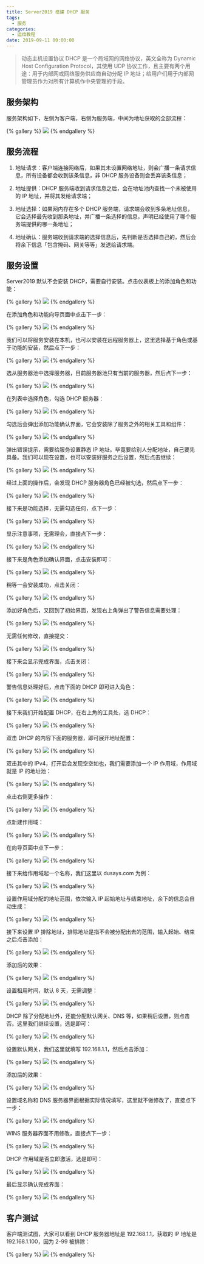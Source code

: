 ```yaml
---
title: Server2019 搭建 DHCP 服务
tags:
  - 服务
categories:
  - 运维教程
date: 2019-09-11 00:00:00
---
```


> 动态主机设置协议 DHCP 是一个局域网的网络协议，英文全称为 Dynamic Host Configuration Protocol，其使用 UDP 协议工作，且主要有两个用途：用于内部网或网络服务供应商自动分配 IP 地址；给用户们用于内部网管理员作为对所有计算机作中央管理的手段。

<!-- more -->

## 服务架构

服务架构如下，左侧为客户端，右侧为服务端，中间为地址获取的全部流程：

{% gallery %}
![](https://cdn.dusays.com/2019/09/64-1.jpg/1)
{% endgallery %}

## 服务流程

1. 地址请求：客户端连接网络后，如果其未设置网络地址，则会广播一条请求信息，所有设备都会收到该条信息，非 DHCP 服务设备则会丢弃该条信息；

2. 地址提供：DHCP 服务端收到请求信息之后，会在地址池内查找一个未被使用的 IP 地址，并将其发给请求端；

3. 地址选择：如果网内存在多个 DHCP 服务端，请求端会收到多条地址信息，它会选择最先收到那条地址，并广播一条选择的信息，声明已经使用了哪个服务端提供的哪一条地址；

4. 地址确认：服务端收到请求端的选择信息后，先判断是否选择自己的，然后会将余下信息「包含掩码、网关等等」发送给请求端。

## 服务设置

Server2019 默认不会安装 DHCP，需要自行安装。点击仪表板上的添加角色和功能：

{% gallery %}
![](https://cdn.dusays.com/2019/09/64-2.jpg/1)
{% endgallery %}

在添加角色和功能向导页面中点击下一步：

{% gallery %}
![](https://cdn.dusays.com/2019/09/64-3.jpg/1)
{% endgallery %}

我们可以将服务安装在本机，也可以安装在远程服务器上，这里选择基于角色或基于功能的安装，然后点下一步：

{% gallery %}
![](https://cdn.dusays.com/2019/09/64-4.jpg/1)
{% endgallery %}

选从服务器池中选择服务器，目前服务器池只有当前的服务器，然后点下一步：

{% gallery %}
![](https://cdn.dusays.com/2019/09/64-5.jpg/1)
{% endgallery %}

在列表中选择角色，勾选 DHCP 服务器：

{% gallery %}
![](https://cdn.dusays.com/2019/09/64-6.jpg/1)
{% endgallery %}

勾选后会弹出添加功能确认界面，它会安装除了服务之外的相关工具和组件：

{% gallery %}
![](https://cdn.dusays.com/2019/09/64-7.jpg/1)
{% endgallery %}

弹出错误提示，需要给服务设置静态 IP 地址。毕竟要给别人分配地址，自己要先具备。我们可以现在设置，也可以安装好服务之后设置，然后点击继续：

{% gallery %}
![](https://cdn.dusays.com/2019/09/64-8.jpg/1)
{% endgallery %}

经过上面的操作后，会发现 DHCP 服务器角色已经被勾选，然后点下一步：

{% gallery %}
![](https://cdn.dusays.com/2019/09/64-9.jpg/1)
{% endgallery %}

接下来是功能选择，无需勾选任何，点下一步：

{% gallery %}
![](https://cdn.dusays.com/2019/09/64-10.jpg/1)
{% endgallery %}

显示注意事项，无需理会，直接点下一步：

{% gallery %}
![](https://cdn.dusays.com/2019/09/64-11.jpg/1)
{% endgallery %}

接下来是角色添加确认界面，点击安装即可：

{% gallery %}
![](https://cdn.dusays.com/2019/09/64-12.jpg/1)
{% endgallery %}

稍等一会安装成功，点击关闭：

{% gallery %}
![](https://cdn.dusays.com/2019/09/64-13.jpg/1)
{% endgallery %}

添加好角色后，又回到了初始界面，发现右上角弹出了警告信息需要处理：

{% gallery %}
![](https://cdn.dusays.com/2019/09/64-14.jpg/1)
{% endgallery %}

无需任何修改，直接提交：

{% gallery %}
![](https://cdn.dusays.com/2019/09/64-15.jpg/1)
{% endgallery %}

接下来会显示完成界面，点击关闭：

{% gallery %}
![](https://cdn.dusays.com/2019/09/64-16.jpg/1)
{% endgallery %}

警告信息处理好后，点击下面的 DHCP 即可进入角色：

{% gallery %}
![](https://cdn.dusays.com/2019/09/64-17.jpg/1)
{% endgallery %}

接下来我们开始配置 DHCP，在右上角的工具处，选 DHCP：

{% gallery %}
![](https://cdn.dusays.com/2019/09/64-18.jpg/1)
{% endgallery %}

双击 DHCP 的内容下面的服务器，即可展开地址配置：

{% gallery %}
![](https://cdn.dusays.com/2019/09/64-19.jpg/1)
{% endgallery %}

双击其中的 IPv4，打开后会发现空空如也，我们需要添加一个 IP 作用域，作用域就是 IP 的地址池：

{% gallery %}
![](https://cdn.dusays.com/2019/09/64-20.jpg/1)
{% endgallery %}

点击右侧更多操作：

{% gallery %}
![](https://cdn.dusays.com/2019/09/64-21.jpg/1)
{% endgallery %}

点新建作用域：

{% gallery %}
![](https://cdn.dusays.com/2019/09/64-22.jpg/1)
{% endgallery %}

在向导页面中点下一步：

{% gallery %}
![](https://cdn.dusays.com/2019/09/64-23.jpg/1)
{% endgallery %}

接下来给作用域起一个名称，我们这里以 dusays.com 为例：

{% gallery %}
![](https://cdn.dusays.com/2019/09/64-24.jpg/1)
{% endgallery %}

设置作用域分配的地址范围，依次输入 IP 起始地址与结束地址，余下的信息会自动生成：

{% gallery %}
![](https://cdn.dusays.com/2019/09/64-25.jpg/1)
{% endgallery %}

接下来设置 IP 排除地址，排除地址是指不会被分配出去的范围，输入起始、结束之后点击添加：

{% gallery %}
![](https://cdn.dusays.com/2019/09/64-26.jpg/1)
{% endgallery %}

添加后的效果：

{% gallery %}
![](https://cdn.dusays.com/2019/09/64-27.jpg/1)
{% endgallery %}

设置租用时间，默认 8 天，无需调整：

{% gallery %}
![](https://cdn.dusays.com/2019/09/64-28.jpg/1)
{% endgallery %}

DHCP 除了分配地址外，还能分配默认网关、DNS 等，如果稍后设置，则点击否。这里我们继续设置，选是即可：

{% gallery %}
![](https://cdn.dusays.com/2019/09/64-29.jpg/1)
{% endgallery %}

设置默认网关，我们这里就填写 192.168.1.1，然后点击添加：

{% gallery %}
![](https://cdn.dusays.com/2019/09/64-30.jpg/1)
{% endgallery %}

添加后的效果：

{% gallery %}
![](https://cdn.dusays.com/2019/09/64-31.jpg/1)
{% endgallery %}

设置域名称和 DNS 服务器界面根据实际情况填写，这里就不做修改了，直接点下一步：

{% gallery %}
![](https://cdn.dusays.com/2019/09/64-32.jpg/1)
{% endgallery %}

WINS 服务器界面不用修改，直接点下一步：

{% gallery %}
![](https://cdn.dusays.com/2019/09/64-33.jpg/1)
{% endgallery %}

DHCP 作用域是否立即激活，选是即可：

{% gallery %}
![](https://cdn.dusays.com/2019/09/64-34.jpg/1)
{% endgallery %}

最后显示确认完成界面：

{% gallery %}
![](https://cdn.dusays.com/2019/09/64-35.jpg/1)
{% endgallery %}

## 客户测试

客户端测试图，大家可以看到 DHCP 服务器地址是 192.168.1.1，获取的 IP 地址是 192.168.1.100，因为 2-99 被排除：

{% gallery %}
![](https://cdn.dusays.com/2019/09/64-36.jpg/1)
{% endgallery %}